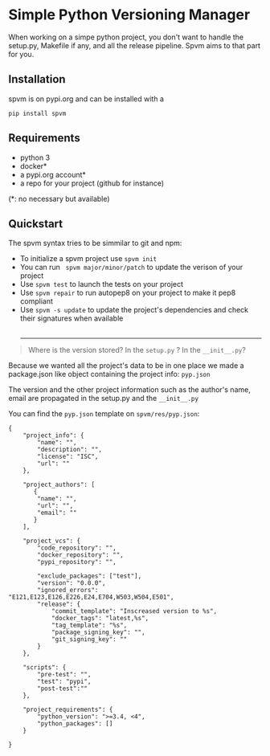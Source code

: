 # Simple Python Versioning Manager

When working on a simpe python project, you don't want to handle the setup.py, Makefile if any, and all the release pipeline. Spvm aims to that part for you.

## Installation
spvm is on pypi.org and can be installed with a 
```
pip install spvm
```

## Requirements
- python 3
- docker*
- a pypi.org account*
- a repo for your project (github for instance)

(*: no necessary but available)

## Quickstart
The spvm syntax tries to be simmilar to git and npm:
- To initialize a spvm project use `` spvm init ``
- You can run `` spvm major/minor/patch`` to update the verison of your project
- Use ``spvm test`` to launch the tests on your project
- Use ``spvm repair`` to run autopep8 on your project to make it pep8 compliant
- Use ``spvm -s update`` to update the project's dependencies and check their signatures when available
<br><br><hr>

> Where is the version stored? In the ``setup.py`` ? In the ``__init__.py``?

Because we wanted all the project's data to be in one place we made a package.json like object containing the project info: ``pyp.json``

The version and the other project information such as the author's name, email are propagated in the setup.py and the ``__init__.py``

You can find the ``pyp.json`` template on ``spvm/res/pyp.json``:

```
{
    "project_info": {
        "name": "",
        "description": "",
        "license": "ISC",
        "url": ""
    },
    
    "project_authors": [
       {
        "name": "",
        "url": "",
        "email": ""
       }
    ],
    
    "project_vcs": {
        "code_repository": "",
        "docker_repository": "",
        "pypi_repository": "",
        
        "exclude_packages": ["test"],
        "version": "0.0.0",
        "ignored_errors": "E121,E123,E126,E226,E24,E704,W503,W504,E501",
        "release": {
            "commit_template": "Inscreased version to %s",
            "docker_tags": "latest,%s",
            "tag_template": "%s",
            "package_signing_key": "",
            "git_signing_key": ""
        }
    },

    "scripts": {
        "pre-test": "",
        "test": "pypi",
        "post-test":""
    },

    "project_requirements": {
        "python_version": ">=3.4, <4",
        "python_packages": []
    }
    
}
```

